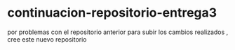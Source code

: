 # continuacion-repositorio-entrega3
por problemas con el repositorio anterior para subir los cambios realizados , cree este nuevo repositorio
